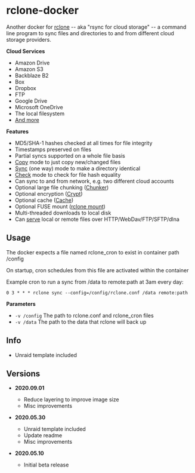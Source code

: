 [appurl]: https://rclone.org/

# rclone-docker

Another docker for [rclone][appurl] -- aka "rsync for cloud storage" -- a command line program to sync files and directories to and from different cloud storage providers.

**Cloud Services**
* Amazon Drive
* Amazon S3
* Backblaze B2
* Box
* Dropbox
* FTP
* Google Drive
* Microsoft OneDrive
* The local filesystem
* [And more][appurl]  

**Features**

-   MD5/SHA-1 hashes checked at all times for file integrity
-   Timestamps preserved on files
-   Partial syncs supported on a whole file basis
-   [Copy](https://rclone.org/commands/rclone_copy/) mode to just copy new/changed files
-   [Sync](https://rclone.org/commands/rclone_sync/) (one way) mode to make a directory identical
-   [Check](https://rclone.org/commands/rclone_check/) mode to check for file hash equality
-   Can sync to and from network, e.g. two different cloud accounts
-   Optional large file chunking ([Chunker](https://rclone.org/chunker/))
-   Optional encryption ([Crypt](https://rclone.org/crypt/))
-   Optional cache ([Cache](https://rclone.org/cache/))
-   Optional FUSE mount ([rclone mount](https://rclone.org/commands/rclone_mount/))
-   Multi-threaded downloads to local disk
-   Can [serve](https://rclone.org/commands/rclone_serve/) local or remote files over HTTP/WebDav/FTP/SFTP/dlna

## Usage

The docker expects a file named rclone_cron to exist in container path /config

On startup, cron schedules from this file are activated within the container

Example cron to run a sync from /data to remote:path at 3am every day:
```
0 3 * * * rclone sync --config=/config/rclone.conf /data remote:path
```

**Parameters**
* `-v /config` The path to rclone.conf and rclone_cron files
* `-v /data` The path to the data that rclone will back up

## Info

* Unraid template included

## Versions

+ **2020.09.01**
  * Reduce layering to improve image size
  * Misc improvements
  
+ **2020.05.30**
  * Unraid template included
  * Update readme
  * Misc improvements

+ **2020.05.10**
  * Initial beta release
